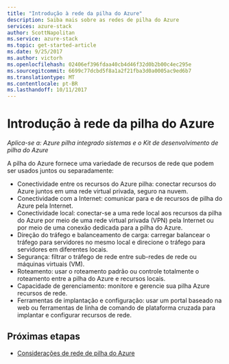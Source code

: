 ```yaml
---
title: "Introdução à rede da pilha do Azure"
description: Saiba mais sobre as redes de pilha do Azure
services: azure-stack
author: ScottNapolitan
ms.service: azure-stack
ms.topic: get-started-article
ms.date: 9/25/2017
ms.author: victorh
ms.openlocfilehash: 02406ef396fdaa40cb4d46f32d0b2b00c4ec295e
ms.sourcegitcommit: 6699c77dcbd5f8a1a2f21fba3d0a0005ac9ed6b7
ms.translationtype: MT
ms.contentlocale: pt-BR
ms.lasthandoff: 10/11/2017
---
```

# <a name="introduction-to-azure-stack-networking"></a>Introdução à rede da pilha do Azure

*Aplica-se a: Azure pilha integrado sistemas e o Kit de desenvolvimento de pilha do Azure*

A pilha do Azure fornece uma variedade de recursos de rede que podem ser usados juntos ou separadamente:
- Conectividade entre os recursos do Azure pilha: conectar recursos do Azure juntos em uma rede virtual privada, seguro na nuvem.
- Conectividade com a Internet: comunicar para e de recursos de pilha do Azure pela Internet.
- Conectividade local: conectar-se a uma rede local aos recursos da pilha do Azure por meio de uma rede virtual privada (VPN) pela Internet ou por meio de uma conexão dedicada para a pilha do Azure.
- Direção do tráfego e balanceamento de carga: carregar balancear o tráfego para servidores no mesmo local e direcione o tráfego para servidores em diferentes locais.
- Segurança: filtrar o tráfego de rede entre sub-redes de rede ou máquinas virtuais (VM).
- Roteamento: usar o roteamento padrão ou controle totalmente o roteamento entre a pilha do Azure e recursos locais.
- Capacidade de gerenciamento: monitore e gerencie sua pilha Azure recursos de rede.
- Ferramentas de implantação e configuração: usar um portal baseado na web ou ferramentas de linha de comando de plataforma cruzada para implantar e configurar recursos de rede.


## <a name="next-steps"></a>Próximas etapas
* [Considerações de rede de pilha do Azure](azure-stack-network-differences.md)

